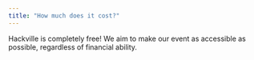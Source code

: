 ```yaml
---
title: "How much does it cost?"
---
```

Hackville is completely free! We aim to make our event as accessible as possible, regardless of financial ability.
